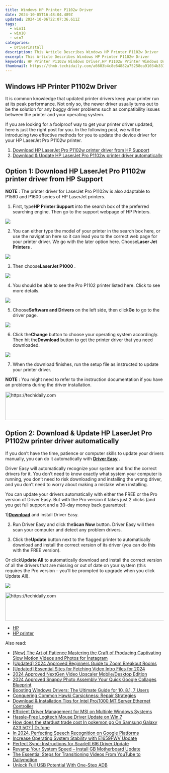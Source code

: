 ```yaml
---
title: Windows HP Printer P1102w Driver
date: 2024-10-05T16:48:04.489Z
updated: 2024-10-06T22:07:36.611Z
tags:
  - win11
  - win10
  - win7
categories:
  - DriverInstall
description: This Article Describes Windows HP Printer P1102w Driver
excerpt: This Article Describes Windows HP Printer P1102w Driver
keywords: HP Printer P1102w Windows Driver,HP P1102w Printer Windows Drivers Download,Compatible HP Printer P1102w Windows Software,HP P1102w Printer Driver Installation Guide,Windows-Compatible HP Printer P1102w Drivers,HP P1102w Windows Printer Software and Drivers,Windows HP Printer P1102w Official Driver Update
thumbnail: https://thmb.techidaily.com/a6603b4c8e64882a75258ea91034b33184d3edc319264524a7b728bfe67ef7f7.jpg
---
```


## Windows HP Printer P1102w Driver

 It is common knowledge that updated printer drivers keep your printer run at its peak performance. Not only so, the newer driver usually turns out to be the solution for any buggy driver problems such as compatibility issues between the printer and your operating system.

 If you are looking for a foolproof way to get your printer driver updated, here is just the right post for you. In the following post, we will be introducing two effective methods for you to update the device driver for your HP LaserJet Pro P1102w printer.

1. [Download HP LaserJet Pro P1102w printer driver from HP Support](#option1)
2. [Download & Update HP LaserJet Pro P1102w printer driver automatically](#option2)

## Option 1: Download HP LaserJet Pro P1102w printer driver from HP Support

**NOTE** : The printer driver for LaserJet Pro P1102w is also adaptable to P1560 and P1600 series of HP LaserJet printers.
  
 1) First, type**HP Printer Support** into the search box of the preferred searching engine. Then go to the support webpage of HP Printers.
  
![](https://images.drivereasy.com/wp-content/uploads/2017/04/img_58fd96658ae2b.png)

 2) You can either type the model of your printer in the search box here, or use the navigation here so it can lead you to the correct web page for your printer driver. We go with the later option here. Choose**Laser Jet Printers** .
  
![](https://images.drivereasy.com/wp-content/uploads/2017/04/img_58fd989eac56d.jpg)
  
 3) Then choose**LaserJet P1000** .
  
![](https://images.drivereasy.com/wp-content/uploads/2017/04/img_58fd98b14cda6.jpg)
  
 4) You should be able to see the Pro P1102 printer listed here. Click to see more details.  
  
![](https://images.drivereasy.com/wp-content/uploads/2017/04/img_58fd98d05d78f.jpg)
  
 5) Choose**Software and Drivers** on the left side, then click**Go** to go to the driver page.

![](https://images.drivereasy.com/wp-content/uploads/2017/04/img_58fd98eed7738.png)
  
 6) Click the**Change** button to choose your operating system accordingly. Then hit the**Download** button to get the printer driver that you need downloaded.
  
![](https://images.drivereasy.com/wp-content/uploads/2017/04/img_58fd9a3f80551.jpg)
  
 7) When the download finishes, run the setup file as instructed to update your printer driver.
  
**NOTE** : You might need to refer to the instruction documentation if you have an problems during the driver installation.

<!-- affiliate ads begin -->
<a href="https://appsumo.8odi.net/c/5597632/2144280/7443" target="_top" id="2144280">
  <img src="//a.impactradius-go.com/display-ad/7443-2144280" border="0" alt="https://techidaily.com" width="600" height="90"/>
</a>
<img height="0" width="0" src="https://appsumo.8odi.net/i/5597632/2144280/7443" style="position:absolute;visibility:hidden;" border="0" />
<!-- affiliate ads end -->

## Option 2: Download & Update HP LaserJet Pro P1102w printer driver automatically

 If you don’t have the time, patience or computer skills to update your drivers manually, you can do it automatically with [**Driver Easy**](https://tools.techidaily.com/drivereasy/download/) .

 Driver Easy will automatically recognize your system and find the correct drivers for it. You don’t need to know exactly what system your computer is running, you don’t need to risk downloading and installing the wrong driver, and you don’t need to worry about making a mistake when installing.

 You can update your drivers automatically with either the FREE or the Pro version of Driver Easy. But with the Pro version it takes just 2 clicks (and you get full support and a 30-day money back guarantee):

 1)[**Download**](https://tools.techidaily.com/drivereasy/download/) and install Driver Easy.

 2) Run Driver Easy and click the**Scan Now** button. Driver Easy will then scan your computer and detect any problem drivers.

 3) Click the**Update** button next to the flagged printer to automatically download and install the correct version of its driver (you can do this with the FREE version).

 Or click**Update All** to automatically download and install the correct version of all the drivers that are missing or out of date on your system (this requires the Pro version – you’ll be prompted to upgrade when you click Update All).

![](https://images.drivereasy.com/wp-content/uploads/2017/04/img_58fd7369cc2f3.jpg)

<!-- affiliate ads begin -->
<a href="https://appsumo.8odi.net/c/5597632/2123740/7443" target="_top" id="2123740">
  <img src="//a.impactradius-go.com/display-ad/7443-2123740" border="0" alt="https://techidaily.com" width="728" height="90"/>
</a>
<img height="0" width="0" src="https://appsumo.8odi.net/i/5597632/2123740/7443" style="position:absolute;visibility:hidden;" border="0" />
<!-- affiliate ads end -->

* [HP](https://tools.techidaily.com/drivereasy/download/)
* [HP printer](https://tools.techidaily.com/drivereasy/download/)

<ins class="adsbygoogle"
     style="display:block"
     data-ad-format="autorelaxed"
     data-ad-client="ca-pub-7571918770474297"
     data-ad-slot="1223367746"></ins>

<ins class="adsbygoogle"
     style="display:block"
     data-ad-client="ca-pub-7571918770474297"
     data-ad-slot="8358498916"
     data-ad-format="auto"
     data-full-width-responsive="true"></ins>

<span class="atpl-alsoreadstyle">Also read:</span>
<div><ul>
<li><a href="https://instagram-video-recordings.techidaily.com/new-the-art-of-patience-mastering-the-craft-of-producing-captivating-slow-motion-videos-and-photos-for-instagram/"><u>[New] The Art of Patience Mastering the Craft of Producing Captivating Slow Motion Videos and Photos for Instagram</u></a></li>
<li><a href="https://screen-activity-recording.techidaily.com/updated-2024-approved-beginners-guide-to-zoom-breakout-rooms/"><u>[Updated] 2024 Approved Beginners Guide to Zoom Breakout Rooms</u></a></li>
<li><a href="https://facebook-record-videos.techidaily.com/updated-essential-sites-for-fetching-video-intro-files-for-2024/"><u>[Updated] Essential Sites for Fetching Video Intro Files for 2024</u></a></li>
<li><a href="https://extra-skills.techidaily.com/2024-approved-nextgen-video-upscaler-mobiledesktop-edition/"><u>2024 Approved NextGen Video Upscaler Mobile/Desktop Edition</u></a></li>
<li><a href="https://extra-guidance.techidaily.com/2024-approved-snappy-photo-assembly-your-quick-google-collages-blueprint/"><u>2024 Approved Snappy Photo Assembly Your Quick Google Collages Blueprint</u></a></li>
<li><a href="https://driver-install.techidaily.com/boosting-windows-drivers-the-ultimate-guide-for-10-81-7-users/"><u>Boosting Windows Drivers: The Ultimate Guide for 10, 8.1, 7 Users</u></a></li>
<li><a href="https://driver-install.techidaily.com/conquering-common-hawki-carsickness-repair-strategies/"><u>Conquering Common Hawki Carsickness: Repair Strategies</u></a></li>
<li><a href="https://win-dash.techidaily.com/download-and-installation-tips-for-intel-pro1000-mt-server-ethernet-controller/"><u>Download & Installation Tips for Intel Pro/1000 MT Server Ethernet Controller</u></a></li>
<li><a href="https://driver-install.techidaily.com/efficient-driver-management-for-msi-on-multiple-windows-systems/"><u>Efficient Driver Management for MSI on Multiple Windows Systems</u></a></li>
<li><a href="https://driver-install.techidaily.com/hassle-free-logitech-mouse-driver-update-on-win-7/"><u>Hassle-Free Logitech Mouse Driver Update on Win 7</u></a></li>
<li><a href="https://android-pokemon-go.techidaily.com/how-does-the-stardust-trade-cost-in-pokemon-go-on-samsung-galaxy-a23-5g-drfone-by-drfone-virtual-android/"><u>How does the stardust trade cost In pokemon go On Samsung Galaxy A23 5G? | Dr.fone</u></a></li>
<li><a href="https://video-screen-grab.techidaily.com/in-2024-perfecting-speech-recognition-on-google-platforms/"><u>In 2024, Perfecting Speech Recognition on Google Platforms</u></a></li>
<li><a href="https://driver-install.techidaily.com/increase-operating-system-stability-with-e1659fwv-update/"><u>Increase Operating System Stability with E1659FWV Update</u></a></li>
<li><a href="https://driver-install.techidaily.com/perfect-sync-instructions-for-scarlett-6i6-driver-update/"><u>Perfect Sync: Instructions for Scarlett 6I6 Driver Update</u></a></li>
<li><a href="https://driver-install.techidaily.com/revamp-your-system-speed-install-gb-motherboard-update/"><u>Revamp Your System Speed – Install GB Motherboard Update</u></a></li>
<li><a href="https://youtube-videos.techidaily.com/the-essential-steps-for-transitioning-videos-from-youtube-to-dailymotion/"><u>The Essential Steps for Transitioning Videos From YouTube to Dailymotion</u></a></li>
<li><a href="https://driver-install.techidaily.com/unlock-full-usb-potential-with-one-step-adb/"><u>Unlock Full USB Potential With One-Step ADB</u></a></li>
</ul></div>

